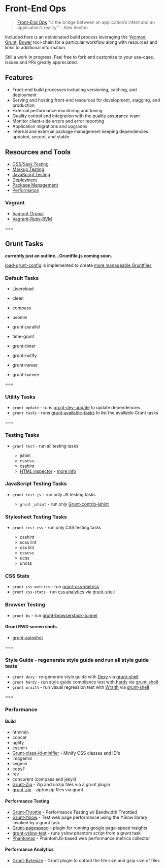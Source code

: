 Front-End Ops
=============

>[Front-End Ops](http://www.smashingmagazine.com/2013/06/11/front-end-ops/) "is the bridge between an application’s intent and an application’s reality." - Alex Sexton

Included here is an opinionated build process leveraging the [Yeoman](http://yeoman.io/), [Grunt](http://gruntjs.com/), [Bower](http://bower.io/) tool-chain for a particular workflow along with resources and links to additional information. 

Still a work in progress. Feel free to fork and customize to your use-case. Issues and PRs greatly appreciated.

## Features

  * Front-end build processes including versioning, caching, and deployment
  * Serving and hosting front-end resources for development, stagging, and
    production
  * External performance monitoring and tuning
  * Quality control and integration with the quality assurance team
  * Monitor client-side errors and error reporting
  * Application migrations and upgrades
  * Internal and external package management keeping dependencies updated,
    secure, and stable.

## Resources and Tools

  * [CSS/Sass Testing]()
  * [Markup Testing]()
  * [JavaScript Testing]()
  * [Deployment]()
  * [Package Management]()
  * [Performance]()

### Vagrant

  * [Vagrant-Drupal](https://github.com/kwaledesign/vagrant-drupal)
  * [Vagrant-Ruby-RVM](https://github.com/kwaledesign/vagrant-ruby-rvm)

===

## Grunt Tasks
__currently just an outline...Gruntfile.js coming soon.__

[load-grunt-config]() is implemented to create [more manageable Gruntfiles](http://www.thomasboyt.com/2013/09/01/maintainable-grunt.html)

### Default Tasks
 * Livereload
 * clean
 * compass
 * usemin
 
 * grunt-parallel
 * time-grunt
 * grunt-timer
 * grunt-notify
 * grunt-newer
 * grunt-banner

===
 
### Utility Tasks
 * `grunt update` - runs [grunt-dev-update]() to update dependencies
 * `grunt tasks` - runs [grunt-available-tasks]() to list the available Grunt
   tasks

===
 
### Testing Tasks 
 * `grunt test` - run all testing tasks

   * jshint
   * csscss
   * csshint
   * [HTML inspector](https://github.com/philipwalton/html-inspector) - [more info](http://philipwalton.com/articles/introducing-html-inspector/)
 
### JavaScript Testing Tasks 
  * `grunt test-js` - run only JS testing tasks
   
    * `grunt jshint` - run only [Grunt-contrib-jshint](https://github.com/gruntjs/grunt-contrib-jshint)
 
### Stylesheet Testing Tasks
 * `grunt test-css` - run only CSS testing tasks
   
   * csshint
   * scss lint
   * css lint
   * csscss
   * ucss
   * uncss

### CSS Stats
  * `grunt css-metrics` - run [grunt-css-metrics]()
  * `grunt css-stats` - run [css analytics](https://gist.github.com/kwaledesign/3813516) via [grunt-shell]()
 
### Browser Testing
 * `grunt bs` - run [grunt-browserstack-tunnel]()

#### Grunt RWD screen shots
 * [grunt-autoshot](https://github.com/Ferrari/grunt-autoshot)
 
===
 
### Style Guide - regenerate style guide and run all style guide tests
 * `grunt dexy` - re-generate style guide with [Dexy](https://dexy.it) via [grunt-shell]()
 * `grunt hardy` - run style guide compliance test with
   [hardy](https://hardy.io) via [grunt-shell]()
 * `grunt wraith` - run visual regression test with [Wraith]() via [grunt-shell]()
 
===
 
### Performance
 
#### Build
 * htmlmin
 * concat
 * uglify
 * cssmin
 * [Grunt-class-id-minifier](https://npmjs.org/package/grunt-class-id-minifier) - Minify CSS classes and ID's
 * imagemin
 * svgmin
 * copy?
 * rev
 * concurent (compass and jekyll)
 * [Grunt-Zip](https://github.com/twolfson/grunt-zip) - Zip and unzip files via a grunt plugin
 * [grunt-zip](https://npmjs.org/package/grunt-zip) - zip/unzip files via grunt

#### Performance Testing
 * [Grunt-Throttle](https://github.com/tjgq/grunt-throttle) - Performance Testing w/ Bandwidth Throttled
 * [Grunt-Yslow](https://github.com/andyshora/grunt-yslow) - Test web page performance using the YSlow library invoked by a grunt task
 * [Grunt-pagespeed](https://npmjs.org/package/grunt-pagespeed) - plugin for running google page-speed insights
 * [grunt-yslow-test](https://npmjs.org/package/grunt-yslow-test) - runs yslow phantom script from a grunt task
 * [Phantomas](https://github.com/macbre/phantomas) - PhantomJS-based web performance metrics collector

#### Performance Analytics
 * [Grunt-Bytesize](https://npmjs.org/package/grunt-bytesize) - Grunt plugin to output the file size and gzip size of files


